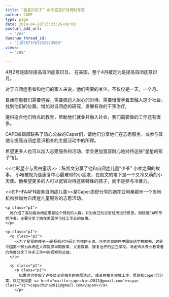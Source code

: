 ```yaml
---
title: “星星的孩子” 自闭症意识月特别专题
author: CAPE
type: page
date: 2014-04-28T13:23:26+00:00
posturl_add_url:
  - 'yes'
duoshuo_thread_id:
  - "1167873763232973560"
views:
  - "199"

---
```

<p class="p1">
  4月2号是国际提高自闭症意识日。 在美国，整个4月被定为是提高自闭症意识月。
</p>

<p class="p1">
  对于自闭症患者和他们的家人来说，他们需要的关注，不仅仅是一天，一个月。
</p>

<p class="p1">
  自闭症患者们需要包容，需要周边人耐心的对待，需要慢慢学着去融入这个社会，找到他们的位置。增加对自闭症的研究，发展有效的干预治疗,
</p>

<p class="p1">
  提供适合他们特点的教育，帮助他们就业并融入社会，我们需要做的工作还有很多。
</p>

<p class="p1">
  CAPE编辑部联系了热心公益的Caper们，请他们分享他们在志愿服务，或参与其他与提高自闭症意识相关的主题活动中的所得。
</p>

<p class="p1">
  希望更多人也可以加入志愿服务的活动，学会更加宽容耐心地对待这些”星星的孩子”们。
</p>

<p class="p1">
  <p class="p1">
    <<七彩星空与黑白童话>>：陈凯文分享了他和自闭症儿童”少爷” 小唯之间的故事。 小唯被视为是康复中心最难带的小朋友，在凯文的笔下是一个又冷又萌的小天使。他希望更多的人可以宽容对待这些特殊的孩子，而不是参与冷暴力。
  </p>
  
  <p class="p1">
    <p class="p1">
      <<在PHFAAFN服务自闭症儿童>>是Caper周舒分享的她在亚利桑那州一个当地机构参加为自闭症儿童服务的志愿活动。
    </p>
    
    <p class="p1">
      她介绍了高功能自闭症患者这个特别的人群，并对自己的志愿经历进行反思。周舒是CAPE专栏作者，主要分享了她在美国学习社工专业的故事。
    </p>
    
    <p class="p1">
      <p class="p1">
        <<为了星星的孩子>>是杨帆对冯冠佳老师的专访。冯老师目前在中国康纳学校教书，这是中国第一家为自闭症人群提供早期教育、义务教育、康复治疗的公立学校。冯老师从专业教育者的角度分享了许多工作中的观察和总结。
      </p>
      
      <p class="p1">
        <p class="p1">
          如果你也参加了许多自闭症相关的志愿活动, 或者在相关领域工作，愿意和caper们分享，欢迎投稿至 <a href="mailto:capechina2011@gmail.com"><span class="s1">capechina2011@gmail.com</span></a>
        </p>